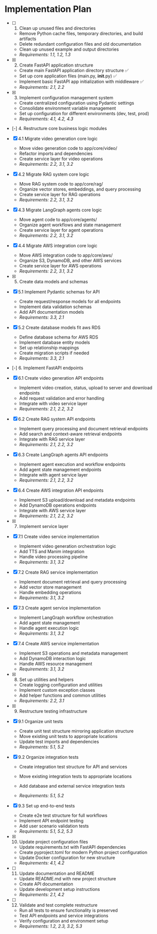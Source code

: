 # Implementation Plan

- [ ] 1. Clean up unused files and directories




  - Remove Python cache files, temporary directories, and build artifacts
  - Delete redundant configuration files and old documentation
  - Clean up unused example and output directories
  - _Requirements: 1.1, 1.2, 1.3_

- [x] 2. Create FastAPI application structure
  - Create main FastAPI application directory structure ✅
  - Set up core application files (main.py, __init__.py) ✅
  - Implement basic FastAPI app initialization with middleware ✅
  - _Requirements: 2.1, 2.2_

- [x] 3. Implement configuration management system









  - Create centralized configuration using Pydantic settings
  - Consolidate environment variable management
  - Set up configuration for different environments (dev, test, prod)
  - _Requirements: 4.1, 4.2, 4.3_

- [-] 4. Restructure core business logic modules





- [x] 4.1 Migrate video generation core logic




  - Move video generation code to app/core/video/
  - Refactor imports and dependencies
  - Create service layer for video operations
  - _Requirements: 2.2, 3.1, 3.2_

- [x] 4.2 Migrate RAG system core logic




  - Move RAG system code to app/core/rag/
  - Organize vector stores, embeddings, and query processing
  - Create service layer for RAG operations
  - _Requirements: 2.2, 3.1, 3.2_

- [x] 4.3 Migrate LangGraph agents core logic





  - Move agent code to app/core/agents/
  - Organize agent workflows and state management
  - Create service layer for agent operations
  - _Requirements: 2.2, 3.1, 3.2_

- [x] 4.4 Migrate AWS integration core logic





  - Move AWS integration code to app/core/aws/
  - Organize S3, DynamoDB, and other AWS services
  - Create service layer for AWS operations
  - _Requirements: 2.2, 3.1, 3.2_

- [x] 5. Create data models and schemas





- [x] 5.1 Implement Pydantic schemas for API


  - Create request/response models for all endpoints
  - Implement data validation schemas
  - Add API documentation models
  - _Requirements: 3.3, 2.1_



- [x] 5.2 Create database models fit aws RDS





  - Define database schema for AWS RDS
  - Implement database entity models
  - Set up relationship mappings
  - Create migration scripts if needed
  - _Requirements: 3.3, 2.1_

- [-] 6. Implement FastAPI endpoints


- [x] 6.1 Create video generation API endpoints


  - Implement video creation, status, upload to server and download endpoints
  - Add request validation and error handling
  - Integrate with video service layer
  - _Requirements: 2.1, 2.2, 3.2_

- [x] 6.2 Create RAG system API endpoints


  - Implement query processing and document retrieval endpoints
  - Add search and context-aware retrieval endpoints
  - Integrate with RAG service layer
  - _Requirements: 2.1, 2.2, 3.2_

- [x] 6.3 Create LangGraph agents API endpoints


  - Implement agent execution and workflow endpoints
  - Add agent state management endpoints
  - Integrate with agent service layer
  - _Requirements: 2.1, 2.2, 3.2_

- [x] 6.4 Create AWS integration API endpoints






  - Implement S3 upload/download and metadata endpoints
  - Add DynamoDB operations endpoints
  - Integrate with AWS service layer
  - _Requirements: 2.1, 2.2, 3.2_

- [x] 7. Implement service layer






- [x] 7.1 Create video service implementation

  - Implement video generation orchestration logic
  - Add TTS and Manim integration
  - Handle video processing pipeline
  - _Requirements: 3.1, 3.2_

- [x] 7.2 Create RAG service implementation


  - Implement document retrieval and query processing
  - Add vector store management
  - Handle embedding operations
  - _Requirements: 3.1, 3.2_

- [x] 7.3 Create agent service implementation


  - Implement LangGraph workflow orchestration
  - Add agent state management
  - Handle agent execution logic
  - _Requirements: 3.1, 3.2_

- [x] 7.4 Create AWS service implementation


  - Implement S3 operations and metadata management
  - Add DynamoDB interaction logic
  - Handle AWS resource management
  - _Requirements: 3.1, 3.2_

- [x] 8. Set up utilities and helpers









  - Create logging configuration and utilities
  - Implement custom exception classes
  - Add helper functions and common utilities
  - _Requirements: 2.2, 3.1_

- [x] 9. Restructure testing infrastructure





- [x] 9.1 Organize unit tests


  - Create unit test structure mirroring application structure
  - Move existing unit tests to appropriate locations
  - Update test imports and dependencies
  - _Requirements: 5.1, 5.2_



- [x] 9.2 Organize integration tests





  - Create integration test structure for API and services
  - Move existing integration tests to appropriate locations
  - Add database and external service integration tests


  - _Requirements: 5.1, 5.2_

- [x] 9.3 Set up end-to-end tests





  - Create e2e test structure for full workflows
  - Implement API endpoint testing
  - Add user scenario validation tests
  - _Requirements: 5.1, 5.2, 5.3_

- [x] 10. Update project configuration files





  - Update requirements.txt with FastAPI dependencies
  - Create pyproject.toml for modern Python project configuration
  - Update Docker configuration for new structure
  - _Requirements: 4.1, 4.2_

- [ ] 11. Update documentation and README
  - Update README.md with new project structure
  - Create API documentation
  - Update development setup instructions
  - _Requirements: 2.1, 4.2_

- [ ] 12. Validate and test complete restructure




  - Run all tests to ensure functionality is preserved
  - Test API endpoints and service integrations
  - Verify configuration and environment setup
  - _Requirements: 1.2, 2.3, 3.2, 5.3_